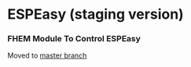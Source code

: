 # ESPEasy (staging version)
### FHEM Module To Control ESPEasy

Moved to [master branch](https://github.com/ddtlabs/ESPEasy)
